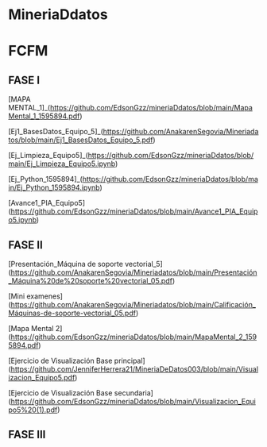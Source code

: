 # MineriaDdatos
# FCFM

## FASE I
[MAPA MENTAL_1]_(https://github.com/EdsonGzz/mineriaDdatos/blob/main/MapaMental_1_1595894.pdf)

[Ej1_BasesDatos_Equipo_5]_(https://github.com/AnakarenSegovia/Mineriadatos/blob/main/Ej1_BasesDatos_Equipo_5.pdf)

[Ej_Limpieza_Equipo5]_(https://github.com/EdsonGzz/mineriaDdatos/blob/main/Ej_Limpieza_Equipo5.ipynb)

[Ej_Python_1595894]_(https://github.com/EdsonGzz/mineriaDdatos/blob/main/Ej_Python_1595894.ipynb)

[Avance1_PIA_Equipo5] (https://github.com/EdsonGzz/mineriaDdatos/blob/main/Avance1_PIA_Equipo5.ipynb)


## FASE II
[Presentación_Máquina de soporte vectorial_5] (https://github.com/AnakarenSegovia/Mineriadatos/blob/main/Presentación_Máquina%20de%20soporte%20vectorial_05.pdf)

[Mini examenes] (https://github.com/AnakarenSegovia/Mineriadatos/blob/main/Calificación_Máquinas-de-soporte-vectorial_05.pdf)

[Mapa Mental 2] (https://github.com/EdsonGzz/mineriaDdatos/blob/main/MapaMental_2_1595894.pdf)

[Ejercicio de Visualización Base principal] (https://github.com/JenniferHerrera21/MineriaDeDatos003/blob/main/Visualizacion_Equipo5.pdf)

[Ejercicio de Visualización Base secundaria] (https://github.com/EdsonGzz/mineriaDdatos/blob/main/Visualizacion_Equipo5%20(1).pdf)

## FASE III
